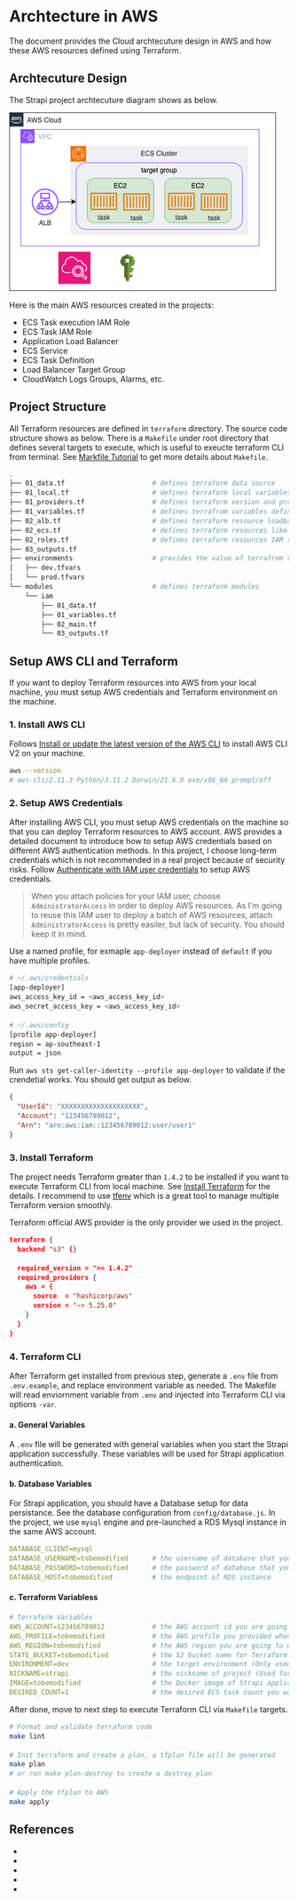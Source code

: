 # Archtecture in AWS

The document provides the Cloud archtecuture design in AWS and how these AWS resources defined using Terraform.

## Archtecuture Design

The Strapi project archtecuture diagram shows as below.

![arch-diagram](./docs/arch-diagram.png)

Here is the main AWS resources created in the projects:

- ECS Task execution IAM Role
- ECS Task IAM Role
- Application Load Balancer
- ECS Service
- ECS Task Definition
- Load Balancer Target Group
- CloudWatch Logs Groups, Alarms, etc.

## Project Structure

All Terraform resources are defined in `terraform` directory. The source code structure shows as below. There is a `Makefile` under root directory that defines several targets to execute, which is useful to exeucte terraform CLI from terminal. See [Markfile Tutorial][1] to get more details about `Makefile`.

```bash
.
├── 01_data.tf                      # defines terraform data source
├── 01_local.tf                     # defines terraform local variables
├── 01_providers.tf                 # defines terraform version and provides definition
├── 01_variables.tf                 # defines terrafrom variables definition
├── 02_alb.tf                       # defines terraform resource loadbalancer
├── 02_ecs.tf                       # defines terraform resources like ECS service, task defintion, etc
├── 02_roles.tf                     # defines terraform resources IAM roles
├── 03_outputs.tf
├── environments                    # provides the value of terrafrom variables per environment
│   ├── dev.tfvars
│   └── prod.tfvars
└── modules                         # defines terraform modules
    └── iam
        ├── 01_data.tf
        ├── 01_variables.tf
        ├── 02_main.tf
        └── 03_outputs.tf
```

## Setup AWS CLI and Terraform

If you want to deploy Terraform resources into AWS from your local machine, you must setup AWS credentials and Terraform environment on the machine.

### 1. Install AWS CLI

Follows [Install or update the latest version of the AWS CLI][5] to install AWS CLI V2 on your machine.

```bash
aws --version
# aws-cli/2.11.3 Python/3.11.2 Darwin/21.6.0 exe/x86_64 prompt/off
```

### 2. Setup AWS Credentials

After installing AWS CLI, you must setup AWS credentials on the machine so that you can deploy Terraform resources to AWS account. AWS provides a detailed document to introduce how to setup AWS credentials based on different AWS authentication methods. In this project, I choose long-term credentials which is not recommended in a real project because of security risks. Follow [Authenticate with IAM user credentials][4] to setup AWS credentials.

> When you attach policies for your IAM user, choose `AdministratorAccess` in order to deploy AWS resources. As I'm going to reuse this IAM user to deploy a batch of AWS resources, attach `AdministratorAccess` is pretty easiler, but lack of security. You should keep it in mind.

Use a named profile, for exmaple `app-deployer` instead of `default` if you have multiple profiles.

```bash
# ~/.aws/credentials
[app-deployer]
aws_access_key_id = <aws_access_key_id>
aws_secret_access_key = <aws_access_key_id>

# ~/.aws/config
[profile app-deployer]
region = ap-southeast-1
output = json
```

Run `aws sts get-caller-identity --profile app-deployer` to validate if the crendetial works. You should get output as below.

```json
{
  "UserId": "XXXXXXXXXXXXXXXXXXXX",
  "Account": "123456789012",
  "Arn": "arn:aws:iam::123456789012:user/user1"
}
```

### 3. Install Terraform

The project needs Terraform greater than `1.4.2` to be installed if you want to execute Terraform CLI from local machine. See [Install Terraform][2] for the details. I recommend to use [tfenv][3] which is a great tool to manage multiple Terraform version smoothly.

Terraform official AWS provider is the only provider we used in the project.

```json
terraform {
  backend "s3" {}

  required_version = ">= 1.4.2"
  required_providers {
    aws = {
      source  = "hashicorp/aws"
      version = "~> 5.25.0"
    }
  }
}
```

### 4. Terraform CLI

After Terraform get installed from previous step, generate a `.env` file from `.env.example`, and replace environment variable as needed. The Makefile will read enviornment variable from `.env` and injected into Terraform CLI via options `-var`.

#### a. General Variables

A `.env` file will be generated with general variables when you start the Strapi application successfully. These variables will be used for Strapi application authentication.

#### b. Database Variables

For Strapi application, you should have a Database setup for data persistance. See the database configuration from `config/database.js`. In the project, we use `mysql` engine and pre-launched a RDS Mysql instance in the same AWS account.

```yaml
DATABASE_CLIENT=mysql
DATABASE_USERNAME=tobemodified      # the username of database that you provided when creating RDS instance
DATABASE_PASSWORD=tobemodified      # the password of database that you provided when creating RDS instance
DATABASE_HOST=tobemodified          # the endpoint of RDS instance
```

#### c. Terraform Variabless

```yaml
# Terraform Variables
AWS_ACCOUNT=123456789012            # the AWS account id you are going to deploy the Strapi project
AWS_PROFILE=tobemodified            # the AWS profile you provided when setup AWS credentials in ~/.aws/credentials (Linux/Mac OS only)
AWS_REGION=tobemodified             # the AWS region you are going to deploy the Strapi project
STATE_BUCKET=tobemodified           # the S3 bucket name for Terraform state bucket
ENVIRONMENT=dev                     # the target environment (Only used for multiple environments deployment)
NICKNAME=strapi                     # the nickname of project (Used for tagging and unique AWS resources
IMAGE=tobemodified                  # the Docker image of Strapi application
DESIRED_COUNT=1                     # the desired ECS task count you want to launch
```

After done, move to next step to execute Terraform CLI via `Makefile` targets.

```bash
# Format and validate terraform code
make lint

# Init terraform and create a plan, a tfplan file will be generated
make plan
# or run make plan-destroy to create a destroy plan

# Apply the tfplan to AWS
make apply
```

## References

- [1]: https://makefiletutorial.com/#getting-started
- [2]: https://developer.hashicorp.com/terraform/tutorials/aws-get-started/install-cli
- [3]: https://github.com/tfutils/tfenv
- [4]: https://docs.aws.amazon.com/cli/latest/userguide/cli-authentication-user.html
- [5]: https://docs.aws.amazon.com/cli/latest/userguide/getting-started-install.html
